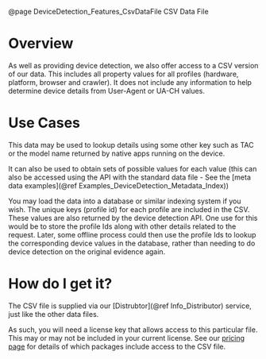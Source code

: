 @page DeviceDetection_Features_CsvDataFile CSV Data File

# Overview

As well as providing device detection, we also offer access to a CSV version of our data.
This includes all property values for all profiles (hardware, platform, browser and crawler). It does not include any information to help determine device details from User-Agent or UA-CH values.

# Use Cases

This data may be used to lookup details using some other key such as TAC or the model name returned by native apps running on the device. 

It can also be used to obtain sets of possible values for each value (this can also be accessed using the API with the standard data file - See the [meta data examples](@ref Examples_DeviceDetection_Metadata_Index))

You may load the data into a database or similar indexing system if you wish. The unique keys (profile id) for each profile are included in the CSV. These values are also returned by the device detection API. One use for this would be to store the profile Ids along with other details related to the request. Later, some offline process could then use the profile Ids to lookup the corresponding device values in the database, rather than needing to do device detection on the original evidence again.

# How do I get it?

The CSV file is supplied via our [Distrubtor](@ref Info_Distributor) service, just like the other data files. 

As such, you will need a license key that allows access to this particular file. This may or may not be included in your current license. See our [pricing page](https://51degrees.com/pricing) for details of which packages include access to the CSV file.